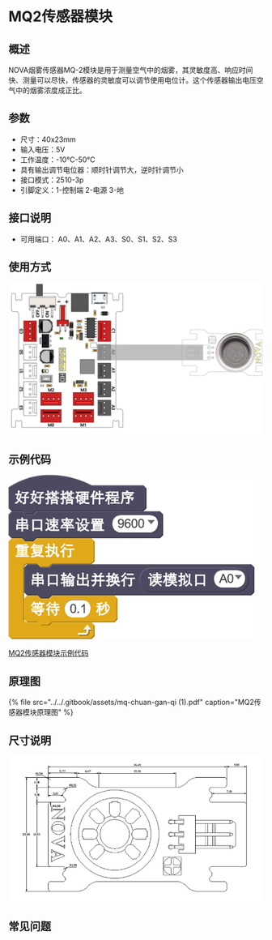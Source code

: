 # MQ2传感器模块

## 概述

NOVA烟雾传感器MQ-2模块是用于测量空气中的烟雾，其灵敏度高、响应时间快、测量可以尽快，传感器的灵敏度可以调节使用电位计。这个传感器输出电压空气中的烟雾浓度成正比。

## 参数

* 尺寸：40x23mm
* 输入电压：5V
* 工作温度：-10℃-50℃
* 具有输出调节电位器：顺时针调节大，逆时针调节小
* 接口模式：2510-3p
* 引脚定义：1-控制端 2-电源 3-地

## 接口说明

* 可用端口： A0、A1、A2、A3、S0、S1、S2、S3

## 使用方式

![](../../.gitbook/assets/09.png)

## 示例代码

![](../../.gitbook/assets/10%20%281%29.png)

[MQ2传感器模块示例代码](http://www.haohaodada.com/show.php?id=947448)

## 原理图

{% file src="../../.gitbook/assets/mq-chuan-gan-qi \(1\).pdf" caption="MQ2传感器模块原理图" %}

## 尺寸说明

![](../../.gitbook/assets/83.png)

## 常见问题

